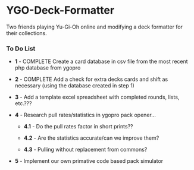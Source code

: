 # YGO-Deck-Formatter
Two friends playing Yu-Gi-Oh online and modifying a deck formatter for their collections.

### To Do List

- __1__ - COMPLETE Create a card database in csv file from the most recent php database from ygopro

- __2__ - COMPLETE Add a check for extra decks cards and shift as necessary (using the database created in step 1)

- __3__ - Add a template excel spreadsheet with completed rounds, lists, etc.???

- __4__ - Research pull rates/statistics in ygopro pack opener...

  - __4.1__ - Do the pull rates factor in short prints??

  - __4.2__ - Are the statistics accurate/can we improve them? 

  - __4.3__ - Pulling without replacement from commons?
 
- __5__ - Implement our own primative code based pack simulator

